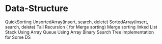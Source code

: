 # Data-Structure
 QuickSorting
 UnsortedArray(insert, search, delete)
 SortedArray(insert, search, delete)
 Tail Recursion ( for Merge sorting)
 Merge sorting
 linked List
 Stack Using Array
 Queue Using Array
 Binary Search Tree
Implementation for Some DS

